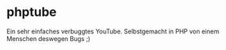 # phptube
Ein sehr einfaches verbuggtes YouTube. Selbstgemacht in PHP von einem Menschen deswegen Bugs ;)
